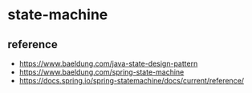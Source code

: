 # state-machine

## reference
* https://www.baeldung.com/java-state-design-pattern
* https://www.baeldung.com/spring-state-machine
* https://docs.spring.io/spring-statemachine/docs/current/reference/